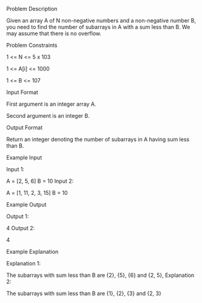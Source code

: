 Problem Description

Given an array A of N non-negative numbers and a non-negative number B,
you need to find the number of subarrays in A with a sum less than B.
We may assume that there is no overflow.



Problem Constraints

1 <= N <= 5 x 103


1 <= A[i] <= 1000

1 <= B <= 107




Input Format

First argument is an integer array A.

Second argument is an integer B.



Output Format

Return an integer denoting the number of subarrays in A having sum less than B.



Example Input

Input 1:

 A = [2, 5, 6]
 B = 10
Input 2:

 A = [1, 11, 2, 3, 15]
 B = 10


Example Output

Output 1:

 4
Output 2:

 4


Example Explanation

Explanation 1:

 The subarrays with sum less than B are {2}, {5}, {6} and {2, 5},
Explanation 2:

 The subarrays with sum less than B are {1}, {2}, {3} and {2, 3}